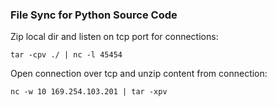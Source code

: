 
### File Sync for Python Source Code

Zip local dir and listen on tcp port for connections:

    tar -cpv ./ | nc -l 45454


Open connection over tcp and unzip content from connection:

    nc -w 10 169.254.103.201 | tar -xpv
